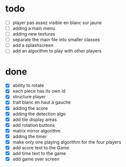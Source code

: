 # todo
- [ ] player pas assez visible en blanc sur jaune
- [ ] adding a main menu
- [ ] adding new textures
- [ ] separate the main file into smaller classes
- [ ] add a splashscreen
- [ ] add an algorithm to play with other players

# done
- [x] ability to rotate
- [x] each piece has its own id
- [x] structure player
- [x] trait blanc en haut à gauche
- [x] adding the score
- [x] adding the detection algo
- [x] add tile display areas
- [x] add rotation buttons
- [x] matrix mirror algorithm
- [x] adding the timer
- [x] make only one playing algorithm for the four players
- [x] add score text to the Game
- [x] add time text to the game
- [x] add game over screen
